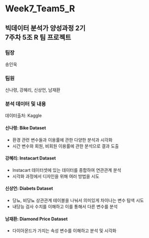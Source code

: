 # **Week7_Team5_R**

## 빅데이터 분석가 양성과정 2기</br>7주차 5조 R 팀 프로젝트</br>

### **팀장**
송인욱
### **팀원**
신나령, 강혜리, 신상언, 남재환

### **분석 데이터 및 내용**
데이터출처: Kaggle
#### **신나령**: Bike Dataset
- 환경 관련 변수들과 이용률에 관한 다양한 분석과 시각화
- 시간 변수와 회원, 비회원 이용률에 관한 분석으로 결과 도출
#### **강혜리**: Instacart Dataset
- Instacart 데이터셋에 있는 데이터를 종합하여 연관관계 분석
- 시각화 과정에서 디자인을 위해 여러 방법을 시도
#### **신상언**: Diabets Dataset
- 당뇨, 비당뇨 상관관계 테이블을 나눠서 의미있게 차이나는 변수 탐색 시도
- 내당능 검사 수치를 이해하고 이를 통해서 다른 변수를 분석
#### **남재환**: Diamond Price Dataset
- 다이아몬드가 가지는 속성 변수를 이해하고 분석 및 시각화